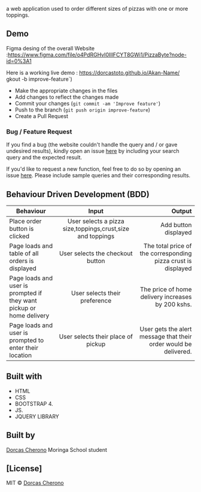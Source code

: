 

  a web application used to order different sizes of pizzas with one or more toppings.  
</td>
</tr>
</table>

## Demo
Figma desing of the overall Website :https://www.figma.com/file/o4PdRGHvI0IIlFCYT8GWi1/PizzaByte?node-id=0%3A1

Here is a working live demo : https://dorcastoto.github.io/Akan-Name/
gkout -b improve-feature`)
- Make the appropriate changes in the files
- Add changes to reflect the changes made
- Commit your changes (`git commit -am 'Improve feature'`)
- Push to the branch (`git push origin improve-feature`)
- Create a Pull Request 

### Bug / Feature Request

If you find a bug (the website couldn't handle the query and / or gave undesired results), kindly open an issue [here](https://github.com/DorcasToto/Pizza-Byte/issues) by including your search query and the expected result.

If you'd like to request a new function, feel free to do so by opening an issue [here](https://github.com/DorcasToto/Pizza-Byte/issues). Please include sample queries and their corresponding results.

## Behaviour Driven Development (BDD)
|Behaviour 	           |    Input 	                 |       Output          |
|----------------------|:---------------------------:|----------------------:|       
|Place order button is clicked |User selects a pizza size,toppings,crust,size and toppings |Add button displayed |
|Page loads and table of all orders is displayed |User selects the checkout button   |The total price of the corresponding pizza crust is displayed|
|Page loads and user is prompted if they want pickup or home delivery |User selects their preference  |The price of home delivery increases by 200 kshs.|
|Page loads and user is prompted to enter their location|User selects their place of pickup |User gets the alert message that their order would be delivered.|


## Built with 

- HTML
- CSS
- BOOTSTRAP 4.
- JS.
- JQUERY LIBRARY

## Built by

[Dorcas Cherono](https://github.com/DorcasToto)
Moringa School student

## [License]

MIT © [Dorcas Cherono ](https://github.com/DorcasToto)